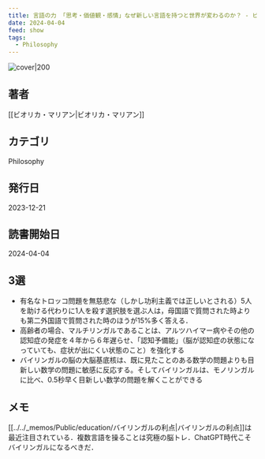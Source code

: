 ```yaml
---
title: 言語の力 「思考・価値観・感情」なぜ新しい言語を持つと世界が変わるのか？ - ビオリカ・マリアン
date: 2024-04-04
feed: show
tags:
  - Philosophy
---
```


![cover|200](http://books.google.com/books/content?id=gODnEAAAQBAJ&printsec=frontcover&img=1&zoom=1&edge=curl&source=gbs_api)
## 著者
[[ビオリカ・マリアン|ビオリカ・マリアン]]
## カテゴリ
Philosophy
## 発行日
2023-12-21
## 読書開始日
2024-04-04

## 3選
 - 有名なトロッコ問題を無慈悲な（しかし功利主義では正しいとされる）5人を助ける代わりに1人を殺す選択肢を選ぶ人は，母国語で質問された時よりも第二外国語で質問された時のほうが15%多く答える．
 - 高齢者の場合、マルチリンガルであることは、アルツハイマー病やその他の認知症の発症を４年から６年遅らせ、「認知予備能」（脳が認知症の状態になっていても、症状が出にくい状態のこと）を強化する
 - バイリンガルの脳の大脳基底核は、既に見たことのある数学の問題よりも目新しい数学の問題に敏感に反応する。そしてバイリンガルは、モノリンガルに比べ、0.5秒早く目新しい数学の問題を解くことができる
## メモ
[[../../_memos/Public/education/バイリンガルの利点|バイリンガルの利点]]は最近注目されている．複数言語を操ることは究極の脳トレ．ChatGPT時代こそバイリンガルになるべきだ．